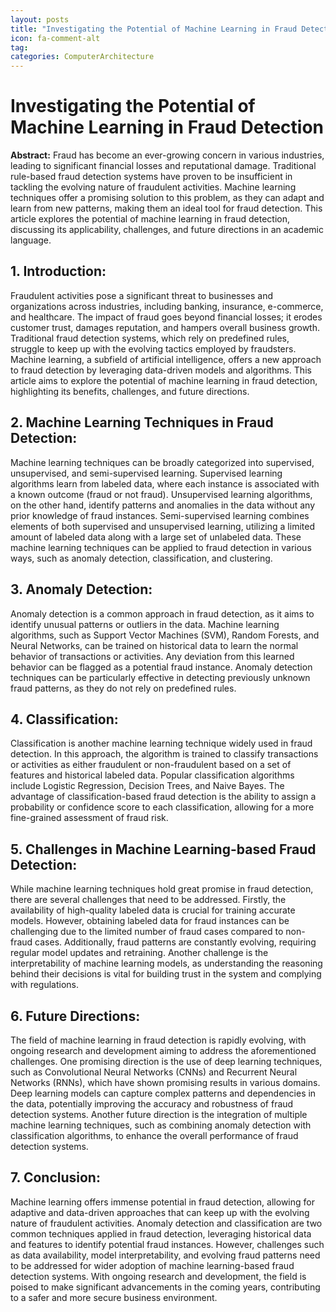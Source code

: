 ```yaml
---
layout: posts
title: "Investigating the Potential of Machine Learning in Fraud Detection"
icon: fa-comment-alt
tag:      
categories: ComputerArchitecture
---
```



# Investigating the Potential of Machine Learning in Fraud Detection #

**Abstract:**
Fraud has become an ever-growing concern in various industries, leading to significant financial losses and reputational damage. Traditional rule-based fraud detection systems have proven to be insufficient in tackling the evolving nature of fraudulent activities. Machine learning techniques offer a promising solution to this problem, as they can adapt and learn from new patterns, making them an ideal tool for fraud detection. This article explores the potential of machine learning in fraud detection, discussing its applicability, challenges, and future directions in an academic language.

## 1. Introduction: ##
Fraudulent activities pose a significant threat to businesses and organizations across industries, including banking, insurance, e-commerce, and healthcare. The impact of fraud goes beyond financial losses; it erodes customer trust, damages reputation, and hampers overall business growth. Traditional fraud detection systems, which rely on predefined rules, struggle to keep up with the evolving tactics employed by fraudsters. Machine learning, a subfield of artificial intelligence, offers a new approach to fraud detection by leveraging data-driven models and algorithms. This article aims to explore the potential of machine learning in fraud detection, highlighting its benefits, challenges, and future directions.

## 2. Machine Learning Techniques in Fraud Detection: ##
Machine learning techniques can be broadly categorized into supervised, unsupervised, and semi-supervised learning. Supervised learning algorithms learn from labeled data, where each instance is associated with a known outcome (fraud or not fraud). Unsupervised learning algorithms, on the other hand, identify patterns and anomalies in the data without any prior knowledge of fraud instances. Semi-supervised learning combines elements of both supervised and unsupervised learning, utilizing a limited amount of labeled data along with a large set of unlabeled data. These machine learning techniques can be applied to fraud detection in various ways, such as anomaly detection, classification, and clustering.

## 3. Anomaly Detection: ##
Anomaly detection is a common approach in fraud detection, as it aims to identify unusual patterns or outliers in the data. Machine learning algorithms, such as Support Vector Machines (SVM), Random Forests, and Neural Networks, can be trained on historical data to learn the normal behavior of transactions or activities. Any deviation from this learned behavior can be flagged as a potential fraud instance. Anomaly detection techniques can be particularly effective in detecting previously unknown fraud patterns, as they do not rely on predefined rules.

## 4. Classification: ##
Classification is another machine learning technique widely used in fraud detection. In this approach, the algorithm is trained to classify transactions or activities as either fraudulent or non-fraudulent based on a set of features and historical labeled data. Popular classification algorithms include Logistic Regression, Decision Trees, and Naive Bayes. The advantage of classification-based fraud detection is the ability to assign a probability or confidence score to each classification, allowing for a more fine-grained assessment of fraud risk.

## 5. Challenges in Machine Learning-based Fraud Detection: ##
While machine learning techniques hold great promise in fraud detection, there are several challenges that need to be addressed. Firstly, the availability of high-quality labeled data is crucial for training accurate models. However, obtaining labeled data for fraud instances can be challenging due to the limited number of fraud cases compared to non-fraud cases. Additionally, fraud patterns are constantly evolving, requiring regular model updates and retraining. Another challenge is the interpretability of machine learning models, as understanding the reasoning behind their decisions is vital for building trust in the system and complying with regulations.

## 6. Future Directions: ##
The field of machine learning in fraud detection is rapidly evolving, with ongoing research and development aiming to address the aforementioned challenges. One promising direction is the use of deep learning techniques, such as Convolutional Neural Networks (CNNs) and Recurrent Neural Networks (RNNs), which have shown promising results in various domains. Deep learning models can capture complex patterns and dependencies in the data, potentially improving the accuracy and robustness of fraud detection systems. Another future direction is the integration of multiple machine learning techniques, such as combining anomaly detection with classification algorithms, to enhance the overall performance of fraud detection systems.

## 7. Conclusion: ##
Machine learning offers immense potential in fraud detection, allowing for adaptive and data-driven approaches that can keep up with the evolving nature of fraudulent activities. Anomaly detection and classification are two common techniques applied in fraud detection, leveraging historical data and features to identify potential fraud instances. However, challenges such as data availability, model interpretability, and evolving fraud patterns need to be addressed for wider adoption of machine learning-based fraud detection systems. With ongoing research and development, the field is poised to make significant advancements in the coming years, contributing to a safer and more secure business environment.
